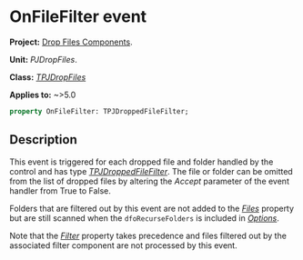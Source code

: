 # OnFileFilter event

**Project:** [Drop Files Components](../API.md).

**Unit:** _PJDropFiles_.

**Class:** _[TPJDropFiles](./TPJDropFiles.md)_

**Applies to:** ~>5.0

```pascal
property OnFileFilter: TPJDroppedFileFilter;
```

## Description

This event is triggered for each dropped file and folder handled by the control and has type _[TPJDroppedFileFilter](./TPJDroppedFileFilter.md)_. The file or folder can be omitted from the list of dropped files by altering the _Accept_ parameter of the event handler from True to False.

Folders that are filtered out by this event are not added to the _[Files](./TPJDropFiles-Files.md)_ property but are still scanned when the `dfoRecurseFolders` is included in _[Options](./TPJDropFiles-Options.md)_.

Note that the _[Filter](./TPJDropFiles-Filter.md)_ property takes precedence and files filtered out by the associated filter component are not processed by this event.
